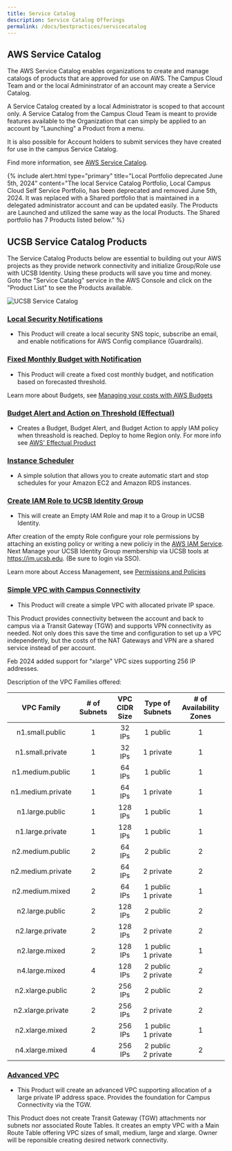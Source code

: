 ```yaml
---
title: Service Catalog
description: Service Catalog Offerings
permalink: /docs/bestpractices/servicecatalog
---
```


## AWS Service Catalog

The AWS Service Catalog enables organizations to create and manage catalogs of products that are approved for use on AWS. The Campus Cloud Team and or the local Admininstrator of an account may create a Service Catalog.

A Service Catalog created by a local Administrator is scoped to that account only.  A Service Catalog from the Campus Cloud Team is meant to provide features available to the Organization that can simply be applied to an account by "Launching" a Product from a menu.

It is also possible for Account holders to submit services they have created for use in the campus Service Catalog.

Find more information, see [AWS Service Catalog](https://docs.aws.amazon.com/servicecatalog/latest/dg/what-is-service-catalog.html).


{% include alert.html type="primary" title="Local Portfolio deprecated June 5th, 2024" content="The local Service Catalog Portfolio, Local Campus Cloud Self Service Portfolio, has been deprecated and removed June 5th, 2024. It was replaced with a Shared portfolio that is maintained in a delegated administrator account and can be updated easily. The Products are Launched and utilized the same way as the local Products. The Shared portfolio has 7 Products listed below." %}


## UCSB Service Catalog Products
The Service Catalog Products below are essential to building out your AWS projects as they provide network connectivity and initialize Group/Role use with UCSB Identity. Using these products will save you time and money. Goto the "Service Catalog" service in the AWS Console and click on the "Product List" to see the Products available.

![UCSB Service Catalog](/campus-cloud-docs/assets/img/ucsb-servicecatalog.png)

### [Local Security Notifications](#localsecurity)
  * This Product will create a local security SNS topic, subscribe an email, and enable notifications for AWS Config compliance (Guardrails).

### [Fixed Monthly Budget with Notification](#monthlybudget)
  * This Product will create a fixed cost monthly budget, and notification based on forecasted threshold.

Learn more about Budgets, see [Managing your costs with AWS Budgets](https://docs.aws.amazon.com/awsaccountbilling/latest/aboutv2/budgets-managing-costs.html)

### [Budget Alert and Action on Threshold (Effectual)](#budegetalertandaction)
  * Creates a Budget, Budget Alert, and Budget Action to apply IAM policy when threashold is reached. Deploy to home Region only. For more info see [AWS' Effectual Product](https://aws-ia.github.io/cloudformation-effectual-activebudgetcontroller/)

### [Instance Scheduler](#instancescheduler)
  * A simple solution that allows you to create automatic start and stop schedules for your Amazon EC2 and Amazon RDS instances.

### [Create IAM Role to UCSB Identity Group](#rolemapping)
  * This will create an Empty IAM Role and map it to a Group in UCSB Identity.

After creation of the empty Role configure your role permissions by attaching an existing policy or writing a new policiy in the [AWS IAM Service](https://docs.aws.amazon.com/IAM/latest/UserGuide/id_roles.html). Next Manage your UCSB Identity Group membership via UCSB tools at https://im.ucsb.edu. (Be sure to login via SSO).

Learn more about Access Management, see [Permissions and Policies](https://docs.aws.amazon.com/IAM/latest/UserGuide/introduction_access-management.html)


### [Simple VPC with Campus Connectivity](#VPC)
  * This Product will create a simple VPC with allocated private IP space.

This Product provides connectivity between the account and back to campus via a Transit Gateway (TGW) and supports VPN connectivity as needed.  Not only does this save the time and configuration to set up a VPC independently, but the costs of the NAT Gateways and VPN are a shared service instead of per account.

Feb 2024 added support for "xlarge" VPC sizes supporting 256 IP addresses.

Description of the VPC Families offered:

|  VPC Family          |  # of Subnets  |  VPC CIDR Size  |  Type of Subnets     |  # of Availability Zones  |
|:------------------:|:--------------:|:---------------:|:--------------------:|:-------------------------:|
|  n1.small.public   |       1        |     32 IPs      |       1 public       |             1             |
|  n1.small.private  |       1        |     32 IPs      |       1 private      |             1             |
|  n1.medium.public  |       1        |     64 IPs      |       1 public       |             1             |
|  n1.medium.private |       1        |     64 IPs      |       1 private      |             1             |
|  n1.large.public   |       1        |     128 IPs     |       1 public       |             1             |
|  n1.large.private  |       1        |     128 IPs     |       1 public       |             1             |
|  n2.medium.public  |       2        |     64 IPs      |       2 public       |             2             |
|  n2.medium.private |       2        |     64 IPs      |       2 private      |             2             |
|  n2.medium.mixed   |       2        |     64 IPs      |  1 public 1 private  |             1             |
|  n2.large.public   |       2        |     128 IPs     |       2 public       |             2             |
|  n2.large.private  |       2        |     128 IPs     |       2 private      |             2             |
|  n2.large.mixed    |       2        |     128 IPs     |  1 public 1 private  |             1             |
|  n4.large.mixed    |       4        |     128 IPs     |  2 public 2 private  |             2             |
|  n2.xlarge.public   |       2        |     256 IPs     |       2 public       |             2             |
|  n2.xlarge.private  |       2        |     256 IPs     |       2 private      |             2             |
|  n2.xlarge.mixed    |       2        |     256 IPs     |  1 public 1 private  |             1             |
|  n4.xlarge.mixed    |       4        |     256 IPs     |  2 public 2 private  |             2             |

### [Advanced VPC](#VPC)
 * This Product will create an advanced VPC supporting allocation of a large private IP address space. Provides the foundation for Campus Connectivity via the TGW.

This Product does not create Transit Gateway (TGW) attachments nor subnets nor associated Route Tables.  It creates an empty VPC with a Main Route Table offering VPC sizes of small, medium, large and xlarge.  Owner will be reponsible creating desired network connectivity.
